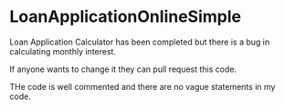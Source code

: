 # LoanApplicationOnlineSimple


Loan Application Calculator has been completed but there is a bug in calculating monthly interest.

If anyone wants to change it they can pull request this code.

THe code is well commented and there are no vague statements in my code.  




